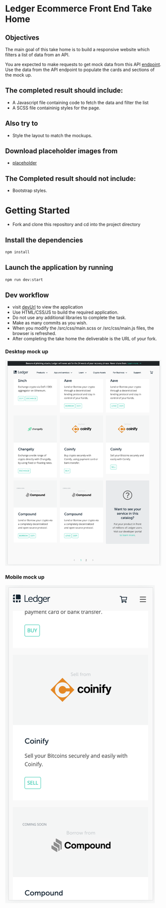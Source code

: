 # Ledger Ecommerce Front End Take Home

## Objectives

The main goal of this take home is to build a responsive website which filters a list of data from an API.

You are expected to make requests to get mock data from this API [endpoint].
Use the data from the API endpoint to populate the cards and sections of the mock up.

## The completed result should include:

- A Javascript file containing code to fetch the data and filter the list
- A SCSS file containinig styles for the page.

## Also try to

- Style the layout to match the mockups.

## Download placeholder images from

- [placeholder]

## The Completed result should not include:

- Bootstrap styles.

# Getting Started

- Fork and clone this repository and cd into the project directory

## Install the dependencies

```sh
npm install
```

## Launch the application by running

```sh
npm run dev:start
```

## Dev workflow

- visit [devUrl] to view the application
- Use HTML/CSS/JS to build the required application.
- Do not use any additional libraries to complete the task.
- Make as many commits as you wish.
- When you modify the /src/css/main.scss or /src/css/main.js files, the browser is refreshed.
- After completing the take home the deliverable is the URL of your fork.

### Desktop mock up

![Desktop](images/desktop.png)

### Mobile mock up

![Mobile](images/mobile.png)

[endpoint]: https://jsonplaceholder.typicode.com/
[placeholder]: https://picsum.photos/
[devurl]: http://localhost:4019

